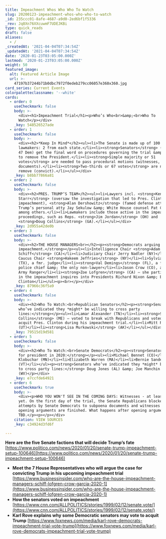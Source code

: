 ```yaml
---
title: Impeachment Whos Who Who To Watch
slug: 20200123-impeachment-whos-who-who-to-watch
_id: 235ccc01-8afe-4687-a9d0-2ed6bf1f5336
_rev: Jq8Xn76XXcuwmF7UDEJKBi
type: quick_reads
draft: false
aliases:
  - /
_createdAt: '2021-04-04T07:34:54Z'
_updatedAt: '2021-04-04T07:34:54Z'
date: '2020-01-23T03:05:00.000Z'
lastmod: '2020-01-23T03:05:00.000Z'
weight: 50
featured_image:
  alt: Featured Article Image
  url: >-
    47197b37244b71b0dbc7972f0edeb279cc06057e360x360.jpg
card_series: Current Events
colorpaletteclassname: '--white'
cards:
  - order: 0
    useCheckmark: false
    body: >-
      <div><h1>Impeachment Trial</h1><p>Who’s Who<br>&amp;<br>Who To
      Watch</p></div>
    _key: 548526527ade
  - order: 1
    useCheckmark: false
    body: >-
      <div><h2>*Keep In Mind*</h2><ul><li>The Senate is made up of 100
      lawmakers: 2 from each state.</li><li><strong>Senators</strong> (53 GOP /
      47 Dem) get the final word on procedures governing the trial &amp; whether
      to remove the President.</li><li><strong>Simple majority or 51
      votes</strong> are needed to pass procedural motions (witnesses,
      documents).</li><li><strong>Two-thirds or 67 votes</strong> are needed to
      remove (convict).</li></ul></div>
    _key: b8bb77866a81
  - order: 2
    useCheckmark: false
    body: >-
      <div><h2>PRES. TRUMP’S TEAM</h2><ul><li>Lawyers incl. <strong>Ken
      Starr</strong> (oversaw the investigation that led to Pres. Clinton’s
      impeachment), <strong>Alan Dershowitz</strong> (famed defense atty), Pres.
      Trump’s personal atty Jay Sekulow &amp; White House counsel Pat Cipollone,
      among others.</li><li>Lawmakers include those active in the impeachment
      proceedings, such as Reps. <strong>Jim Jordan</strong> (OH) and
      <strong>Doug Collins</strong> (GA).</li></ul></div>
    _key: 2d955a42de0b
  - order: 3
    useCheckmark: false
    body: >-
      <div><h2>THE HOUSE MANAGERS<br></h2><p><strong>Democrats arguing for
      impeachment.</strong></p><ul><li>Intelligence Chair <strong>Adam
      Schiff</strong> (CA)</li><li>Judiciary Chair Jerry Nadler (NY)</li><li>Dem
      Caucus Chair <strong>Hakeem Jeffries</strong> (NY)</li><li>Sylvia Garcia
      (TX), a fmr. judge</li><li><strong>Val Demings</strong> (FL), a fmr.
      police chief &amp; the only non-lawyer</li><li>Jason Crow (CO), a fmr.
      Army Ranger</li><li><strong>Zoe Lofgren</strong> (CA) – she participated
      in the impeachment inquires into Presidents Richard Nixon &amp; Bill
      Clinton</li></ul><p><br></p></div>
    _key: 87966c36f5a9
  - order: 4
    useCheckmark: false
    body: >-
      <div><h2>Who To Watch:<br>Republican Senators</h2><p><strong>Senators
      who’ve indicated they *might* be willing to cross party
      lines:</strong></p><ul><li>Lamar Alexander (TN)</li><li><strong>Susan
      Collins</strong> (ME) – voted to break with Republicans and voted to
      acquit Pres. Clinton during his impeachment trial.</li><li>Mitt Romney
      (UT)</li><li><strong>Lisa Murkowski</strong> (AK)</li></ul></div>
    _key: 79515d19d581
  - order: 5
    useCheckmark: false
    body: >-
      <div><h2>Who To Watch:<br>Senate Democrats</h2><p><strong>Senators running
      for president in 2020:</strong></p><ul><li>Michael Bennet (CO)</li><li>Amy
      Klobuchar (MN)</li><li>Elizabeth Warren (MA)</li><li>Bernie Sanders
      (VT)</li></ul><p><strong>Senators who’ve indicated they *might* be willing
      to cross party lines:</strong> Doug Jones (AL) &amp; Joe Manchin
      (WV)</p></div>
    _key: e7ccfde64921
  - order: 6
    useCheckmark: true
    body: >-
      <div><p>WHO YOU WON'T SEE IN THE COMING DAYS: Witnesses - at least not
      yet. On the first day of the trial, the Senate Republicans blocked
      attempts by Senate Democrats to subpoena documents and witnesses *before*
      opening arguments are finished. What happens after opening arguments is
      TBD.</p><p></p></div>
    citation: VIEW SOURCES
    _key: c34924d3fd6f

---
```

**Here are the five Senate factions that will decide Trump’s fate**  
[https://www.politico.com/news/2020/01/20/senate-trump-impeachment-setup-100646](https://www.politico.com/news/2020/01/20/senate-trump-impeachment-setup-100646)

* **Meet the 7 House Representatives who will argue the case for convicting Trump in his upcoming impeachment trial**  
[https://www.businessinsider.com/who-are-the-house-impeachment-managers-schiff-lofgren-crow-garcia-2020-1](https://www.businessinsider.com/who-are-the-house-impeachment-managers-schiff-lofgren-crow-garcia-2020-1)
* **How the senators voted on impeachment**  
[https://www.cnn.com/ALLPOLITICS/stories/1999/02/12/senate.vote/](https://www.cnn.com/ALLPOLITICS/stories/1999/02/12/senate.vote/)
* **Karl Rove explains why some Democratic senators may vote to acquit Trump** [https://www.foxnews.com/media/karl-rove-democrats-impeachment-trial-vote-trump](https://www.foxnews.com/media/karl-rove-democrats-impeachment-trial-vote-trump)